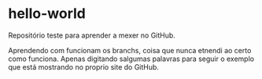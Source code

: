 # hello-world
Repositório teste para aprender a mexer no GitHub.

Aprendendo com funcionam os branchs, coisa que nunca etnendi ao certo como funciona. Apenas digitando salgumas palavras para seguir o exemplo que está mostrando no proprio site do GitHub.
